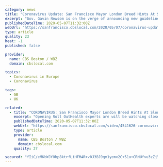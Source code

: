 ```yaml
---
category: news
title: "Coronavirus Update: San Francisco Mayor London Breed Hints At Slow Phase 2 Re-Opening Roll Out"
excerpt: "Gov. Gavin Newsom is on the verge of announcing new guidelines for opening businesses, but it appears the San Francisco Mayor London Breed is signalling that it may happen a bit more slowly in her city than the rest of the state."
publishedDateTime: 2020-05-07T11:32:00Z
webUrl: "https://sanfrancisco.cbslocal.com/2020/05/07/coronavirus-update-san-francisco-mayor-london-breed-hints-at-slow-phase-2-re-opening-roll-out/"
type: article
quality: 23
heat: -1
published: false

provider:
  name: CBS Boston / WBZ
  domain: cbslocal.com

topics:
  - Coronavirus in Europe
  - Coronavirus

tags:
  - GB
  - UK

related:
  - title: "CORONAVIRUS: San Francisco Mayor London Breed Hints At Slow Phase 2 Re-Opening Roll Out"
    excerpt: "Opening Roll OutHealth experts are will be watching closely to see if there is a spike in COVID-19 cases when California starts to reopen later this week. Wilson Walker tells us what to expect during 'Phase 2."
    publishedDateTime: 2020-05-07T11:32:00Z
    webUrl: "https://sanfrancisco.cbslocal.com/video/4541626-coronavirus-san-francisco-mayor-london-breed-hints-at-slow-phase-2-re-opening-roll-out/"
    type: article
    provider:
      name: CBS Boston / WBZ
      domain: cbslocal.com
    quality: 27

secured: "fIiC/eMKbWJY0hp8ktrfLiHFM4R+v0J3BJ9gm1yemx2C+51u+CRNUfvu3zZjYLVWoWwKBBtvEjexbvjtBJhxHBRbxLfqa8OeegFjX1SGZuGfHX78K+j1DxRBEZEEDczadhTjHZK1iO6cAoarF/Ynq3gLHbGImboSgN9OiFnSNy5hDj8Sz9aDgaGcyYnguPp5jbhRQ1TWM5xspwDIq550t+NrV+L6kM8CQ1b3K5IR/eRKxA5kDtk/eRn+rDrXYnRAzv9b64EcIyNyLcRPlFKHc6m6j8n6KoTZqWK4DXBARALJ3OwQVSXZRhR6zYf2BTY3RY251Fo8nmsOZj3mT9Ut5t5kuegYh3iQzs2yXs/2kp3CAGFguoGDv+6bpjM9cXP1K8P7f7G72s2/SXtrnvSe+kfvL8kjMXS01AZ/+mDulattSMOzJuLhH7bfKvYSRS8VRimTxhtpCJphykpAguzIg5TfQT03Jkk3bZTS3MAlncM=;krvvaxs3iNsZ9E+4dCkigw=="
---
```


